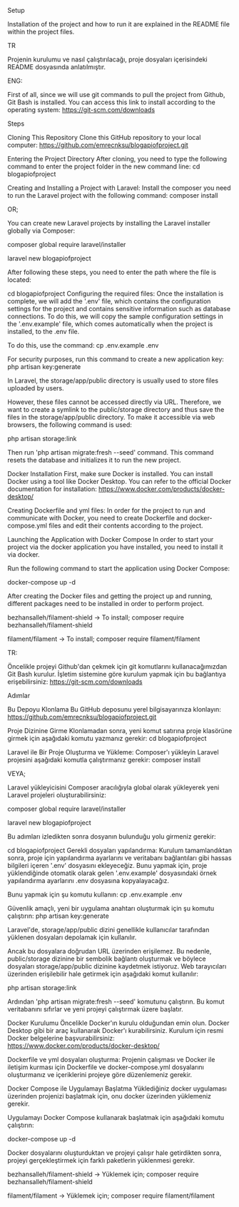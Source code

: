 Setup

Installation of the project and how to run it are explained in the README file within the project files.

TR

Projenin kurulumu ve nasıl çalıştırılacağı, proje dosyaları içerisindeki README dosyasında anlatılmıştır.

ENG:

First of all, since we will use git commands to pull the project from Github, Git Bash is installed. You can access this link to install according to the operating system: https://git-scm.com/downloads

Steps

Cloning This Repository Clone this GitHub repository to your local computer:
https://github.com/emrecnksu/blogapiofproject.git

Entering the Project Directory After cloning, you need to type the following command to enter the project folder in the new command line:
cd blogapiofproject

Creating and Installing a Project with Laravel: Install the composer you need to run the Laravel project with the following command:
composer install

OR;

You can create new Laravel projects by installing the Laravel installer globally via Composer:

composer global require laravel/installer

laravel new blogapiofproject

After following these steps, you need to enter the path where the file is located:

cd blogapiofproject
Configuring the required files: Once the installation is complete, we will add the '.env' file, which contains the configuration settings for the project and contains sensitive information such as database connections.
To do this, we will copy the sample configuration settings in the '.env.example' file, which comes automatically when the project is installed, to the .env file.

To do this, use the command: cp .env.example .env

For security purposes, run this command to create a new application key: php artisan key:generate

In Laravel, the storage/app/public directory is usually used to store files uploaded by users.

However, these files cannot be accessed directly via URL. Therefore, we want to create a symlink to the public/storage directory and thus save the files in the storage/app/public directory. To make it accessible via web browsers, the following command is used:

php artisan storage:link

Then run 'php artisan migrate:fresh --seed' command. This command resets the database and initializes it to run the new project.

Docker Installation First, make sure Docker is installed. You can install Docker using a tool like Docker Desktop. You can refer to the official Docker documentation for installation: https://www.docker.com/products/docker-desktop/

Creating Dockerfile and yml files: In order for the project to run and communicate with Docker, you need to create Dockerfile and docker-compose.yml files and edit their contents according to the project.

Launching the Application with Docker Compose In order to start your project via the docker application you have installed, you need to install it via docker.

Run the following command to start the application using Docker Compose:

docker-compose up -d

After creating the Docker files and getting the project up and running, different packages need to be installed in order to perform project.

bezhansalleh/filament-shield -> To install;
composer require bezhansalleh/filament-shield

filament/filament -> To install;
composer require filament/filament


TR:

Öncelikle projeyi Github'dan çekmek için git komutlarını kullanacağımızdan Git Bash kurulur. İşletim sistemine göre kurulum yapmak için bu bağlantıya erişebilirsiniz: https://git-scm.com/downloads

Adımlar

Bu Depoyu Klonlama Bu GitHub deposunu yerel bilgisayarınıza klonlayın:
https://github.com/emrecnksu/blogapiofproject.git

Proje Dizinine Girme Klonlamadan sonra, yeni komut satırına proje klasörüne girmek için aşağıdaki komutu yazmanız gerekir:
cd blogapiofproject

Laravel ile Bir Proje Oluşturma ve Yükleme: Composer'ı yükleyin Laravel projesini aşağıdaki komutla çalıştırmanız gerekir:
composer install

VEYA;

Laravel yükleyicisini Composer aracılığıyla global olarak yükleyerek yeni Laravel projeleri oluşturabilirsiniz:

composer global require laravel/installer

laravel new blogapiofproject

Bu adımları izledikten sonra dosyanın bulunduğu yolu girmeniz gerekir:

cd blogapiofproject
Gerekli dosyaları yapılandırma: Kurulum tamamlandıktan sonra, proje için yapılandırma ayarlarını ve veritabanı bağlantıları gibi hassas bilgileri içeren '.env' dosyasını ekleyeceğiz.
Bunu yapmak için, proje yüklendiğinde otomatik olarak gelen '.env.example' dosyasındaki örnek yapılandırma ayarlarını .env dosyasına kopyalayacağız.

Bunu yapmak için şu komutu kullanın: cp .env.example .env

Güvenlik amaçlı, yeni bir uygulama anahtarı oluşturmak için şu komutu çalıştırın: php artisan key:generate

Laravel'de, storage/app/public dizini genellikle kullanıcılar tarafından yüklenen dosyaları depolamak için kullanılır.

Ancak bu dosyalara doğrudan URL üzerinden erişilemez. Bu nedenle, public/storage dizinine bir sembolik bağlantı oluşturmak ve böylece dosyaları storage/app/public dizinine kaydetmek istiyoruz. Web tarayıcıları üzerinden erişilebilir hale getirmek için aşağıdaki komut kullanılır:

php artisan storage:link

Ardından 'php artisan migrate:fresh --seed' komutunu çalıştırın. Bu komut veritabanını sıfırlar ve yeni projeyi çalıştırmak üzere başlatır.

Docker Kurulumu Öncelikle Docker'ın kurulu olduğundan emin olun. Docker Desktop gibi bir araç kullanarak Docker'ı kurabilirsiniz. Kurulum için resmi Docker belgelerine başvurabilirsiniz: https://www.docker.com/products/docker-desktop/

Dockerfile ve yml dosyaları oluşturma: Projenin çalışması ve Docker ile iletişim kurması için Dockerfile ve docker-compose.yml dosyalarını oluşturmanız ve içeriklerini projeye göre düzenlemeniz gerekir.

Docker Compose ile Uygulamayı Başlatma Yüklediğiniz docker uygulaması üzerinden projenizi başlatmak için, onu docker üzerinden yüklemeniz gerekir.

Uygulamayı Docker Compose kullanarak başlatmak için aşağıdaki komutu çalıştırın:

docker-compose up -d

Docker dosyalarını oluşturduktan ve projeyi çalışır hale getirdikten sonra, projeyi gerçekleştirmek için farklı paketlerin yüklenmesi gerekir.

bezhansalleh/filament-shield -> Yüklemek için;
composer require bezhansalleh/filament-shield

filament/filament -> Yüklemek için;
composer require filament/filament